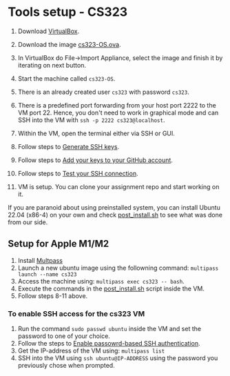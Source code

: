 # Tools setup - CS323

1. Download [VirtualBox](https://www.virtualbox.org/wiki/Downloads).
2. Download the image [cs323-OS.ova](https://epflch-my.sharepoint.com/:u:/g/personal/vishal_gupta_epfl_ch/Ee4Qp0sIDR1Gp2wCbTc4KXoBSVVUOug33jmx7LNvykCvOQ?e=NLyVah).
3. In VirtualBox do File→Import Appliance, select the image and finish it by iterating on next button.
4. Start the machine called `cs323-OS`.
5. There is an already created user `cs323` with password `cs323`.
6. There is a predefined port forwarding from your host port 2222 to the VM port 22. Hence, you don't need to work in graphical mode and can SSH into the VM with `ssh -p 2222 cs323@localhost`.

7. Within the VM, open the terminal either via SSH or GUI.
8. Follow steps to [Generate SSH keys](https://docs.github.com/en/authentication/connecting-to-github-with-ssh/generating-a-new-ssh-key-and-adding-it-to-the-ssh-agent).
9. Follow steps to [Add your keys to your GitHub account](https://docs.github.com/en/authentication/connecting-to-github-with-ssh/adding-a-new-ssh-key-to-your-github-account).
10. Follow steps to [Test your SSH connection](https://docs.github.com/en/authentication/connecting-to-github-with-ssh/testing-your-ssh-connection).
11. VM is setup. You can clone your assignment repo and start working on it.

If you are paranoid about using preinstalled system, you can install Ubuntu 22.04 (x86-4) on your own and check [post_install.sh](https://gitlab.epfl.ch/cs323/vm/-/blob/main/post_install.sh) to see what was done from our side.


## Setup for Apple M1/M2

1. Install [Multpass](https://multipass.run/install)
2. Launch a new ubuntu image using the followning command: `multipass launch --name cs323`
3. Access the machine using: `multipass exec cs323 -- bash`.
4. Execute the commands in the [post_install.sh](https://github.com/cs323-epfl/lab-setup/blob/main/post_install.sh) script inside the VM.
5. Follow steps 8-11 above.

### To enable SSH access for the cs323 VM

1. Run the command `sudo passwd ubuntu` inside the VM and set the password to one of your choice.
2. Follow the steps to [Enable passowrd-based SSH authentication](https://docs.bitnami.com/virtual-machine/faq/get-started/enable-ssh-password/).
3. Get the IP-address of the VM using: `multipass list`
4. SSH into the VM using `ssh ubuntu@IP-ADDRESS` using the password you previously chose when prompted.
